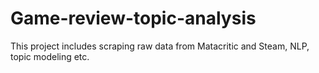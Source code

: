# Game-review-topic-analysis
This project includes scraping raw data from Matacritic and Steam, NLP, topic modeling etc.
